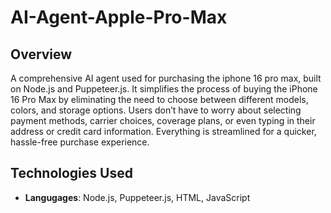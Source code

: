 # AI-Agent-Apple-Pro-Max

## Overview
A comprehensive AI agent used for purchasing the iphone 16 pro max, built on Node.js and Puppeteer.js. It simplifies the process of buying the iPhone 16 Pro Max by eliminating the need to choose between different models, colors, and storage options. Users don’t have to worry about selecting payment methods, carrier choices, coverage plans, or even typing in their address or credit card information. Everything is streamlined for a quicker, hassle-free purchase experience.


## Technologies Used
- **Langugages**: Node.js, Puppeteer.js, HTML, JavaScript  
